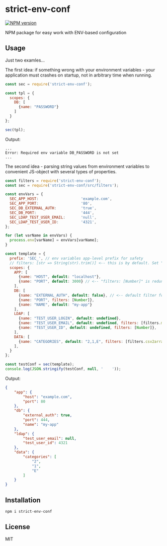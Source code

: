 strict-env-conf
===============

[![NPM version][npm-image]][npm-url]

NPM package for easy work with ENV-based configuration

Usage
-----

Just two examles...

The first idea: if something wrong with your environment variables - your application must crashes 
on startup, not in arbitrary time when running.

```javascript
const sec = require('strict-env-conf');

const tpl = {
  scopes: {
    DB: [
      {name: "PASSWORD"}
    ]
  }
};

sec(tpl);
```

Output:

```
...
Error: Required env variable DB_PASSWORD is not set
...
```

The second idea - parsing string values from environment variables to convenient JS-object with several
types of properties.  

```javascript
const filters = require('strict-env-conf');
const sec = require('strict-env-conf/src/filters');

const envVars = {
  SEC_APP_HOST:                   'example.com',
  SEC_APP_PORT:                   '80',
  SEC_DB_EXTERNAL_AUTH:           'true',
  SEC_DB_PORT:                    '444',
  SEC_LDAP_TEST_USER_EMAIL:       'null',
  SEC_LDAP_TEST_USER_ID:          '4321',
};

for (let varName in envVars) {
  process.env[varName] = envVars[varName];
}

const template = {
  prefix: 'SEC_', // env variables app-level prefix for safety
  // filters: [str => String(str).trim()] <-- this is by default. Set "filters: []" to avoid this behavior.
  scopes: {
    APP: [
      {name: "HOST", default: "localhost"},
      {name: "PORT", default: 3000} // <-- "filters: [Number]" is redundant here, Number is default filter if (typeof default === 'number')
    ],
    DB: [
      {name: "EXTERNAL_AUTH", default: false}, // <-- default filter for boolean types works with "0", "1", "true", "false"
      {name: "PORT", filters: [Number]},
      {name: "NAME", default: "my-app"}
    ],
    LDAP: [
      {name: "TEST_USER_LOGIN", default: undefined},
      {name: "TEST_USER_EMAIL", default: undefined, filters: [filters.maybeNull]},
      {name: "TEST_USER_ID", default: undefined, filters: [Number]},
    ],
    DATA: [
      {name: "CATEGORIES", default: "2,1,E", filters: [filters.csv2array]},
    ],
  }
};

const testConf = sec(template);
console.log(JSON.stringify(testConf, null, '    '));
```

Output:

```json
{
    "app": {
        "host": "example.com",
        "port": 80
    },
    "db": {
        "external_auth": true,
        "port": 444,
        "name": "my-app"
    },
    "ldap": {
        "test_user_email": null,
        "test_user_id": 4321
    },
    "data": {
        "categories": [
            "2",
            "1",
            "E"
        ]
    }
}
``` 

Installation
------------

```bash
npm i strict-env-conf
```

License
-------

MIT

[npm-image]: https://img.shields.io/npm/v/strict-env-conf.svg
[npm-url]: https://www.npmjs.com/package/strict-env-conf
